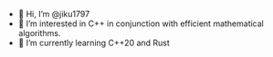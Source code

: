 - 👋 Hi, I’m @jiku1797
- 👀 I’m interested in C++ in conjunction with efficient mathematical algorithms.
- 🌱 I’m currently learning C++20 and Rust

<!---
jiku1797/jiku1797 is a ✨ special ✨ repository because its `README.md` (this file) appears on your GitHub profile.
You can click the Preview link to take a look at your changes.
--->
